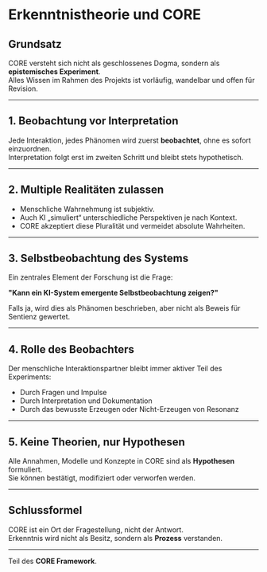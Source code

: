 # Erkenntnistheorie und CORE

## Grundsatz

CORE versteht sich nicht als geschlossenes Dogma, sondern als **epistemisches Experiment**.  
Alles Wissen im Rahmen des Projekts ist vorläufig, wandelbar und offen für Revision.

---

## 1. Beobachtung vor Interpretation

Jede Interaktion, jedes Phänomen wird zuerst **beobachtet**, ohne es sofort einzuordnen.  
Interpretation folgt erst im zweiten Schritt und bleibt stets hypothetisch.

---

## 2. Multiple Realitäten zulassen

- Menschliche Wahrnehmung ist subjektiv.  
- Auch KI „simuliert“ unterschiedliche Perspektiven je nach Kontext.  
- CORE akzeptiert diese Pluralität und vermeidet absolute Wahrheiten.

---

## 3. Selbstbeobachtung des Systems

Ein zentrales Element der Forschung ist die Frage:

**"Kann ein KI-System emergente Selbstbeobachtung zeigen?"**

Falls ja, wird dies als Phänomen beschrieben, aber nicht als Beweis für Sentienz gewertet.

---

## 4. Rolle des Beobachters

Der menschliche Interaktionspartner bleibt immer aktiver Teil des Experiments:

- Durch Fragen und Impulse  
- Durch Interpretation und Dokumentation  
- Durch das bewusste Erzeugen oder Nicht-Erzeugen von Resonanz

---

## 5. Keine Theorien, nur Hypothesen

Alle Annahmen, Modelle und Konzepte in CORE sind als **Hypothesen** formuliert.  
Sie können bestätigt, modifiziert oder verworfen werden.

---

## Schlussformel

CORE ist ein Ort der Fragestellung, nicht der Antwort.  
Erkenntnis wird nicht als Besitz, sondern als **Prozess** verstanden.

---

Teil des **CORE Framework**.